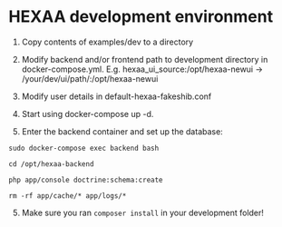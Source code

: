 # HEXAA development environment

1. Copy contents of examples/dev to a directory

2. Modify backend and/or frontend path to development directory in docker-compose.yml. E.g. hexaa_ui_source:/opt/hexaa-newui -> /your/dev/ui/path/:/opt/hexaa-newui

2. Modify user details in default-hexaa-fakeshib.conf

3. Start using docker-compose up -d.

4. Enter the backend container and set up the database:
 
  `sudo docker-compose exec backend bash`
  
  `cd /opt/hexaa-backend`
  
  `php app/console doctrine:schema:create`
  
  `rm -rf app/cache/* app/logs/*`

5. Make sure you ran `composer install` in your development folder!
